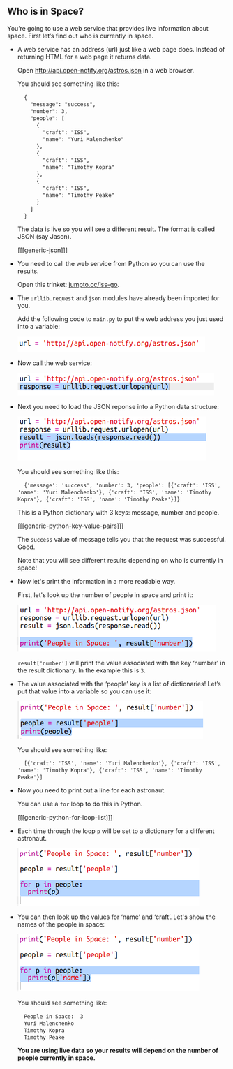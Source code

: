 ## Who is in Space?

You’re going to use a web service that provides live information about space. First let’s find out who is currently in space.

+ A web service has an address (url) just like a web page does. Instead of returning HTML for a web page it returns data.
    
    Open <a href="http://api.open-notify.org/astros.json" target="_blank">http://api.open-notify.org/astros.json</a> in a web browser.
    
    You should see something like this:
    
        {
          "message": "success",
          "number": 3,
          "people": [
            {
              "craft": "ISS",
              "name": "Yuri Malenchenko"
            },
            {
              "craft": "ISS",
              "name": "Timothy Kopra"
            },
            {
              "craft": "ISS",
              "name": "Timothy Peake"
            }
          ]
        }
        
    
    The data is live so you will see a different result. The format is called JSON (say Jason).
    
    [[[generic-json]]]

+ You need to call the web service from Python so you can use the results.
    
    Open this trinket: <a href="http://jumpto.cc/iss-go" target="_blank">jumpto.cc/iss-go</a>.

+ The `urllib.request` and `json` modules have already been imported for you.
    
    Add the following code to `main.py` to put the web address you just used into a variable:
    
    ![screenshot](images/iss-url.png)

+ Now call the web service:
    
    ![screenshot](images/iss-request.png)

+ Next you need to load the JSON reponse into a Python data structure:
    
    ![screenshot](images/iss-result.png)
    
    You should see something like this:
    
        {'message': 'success', 'number': 3, 'people': [{'craft': 'ISS', 'name': 'Yuri Malenchenko'}, {'craft': 'ISS', 'name': 'Timothy Kopra'}, {'craft': 'ISS', 'name': 'Timothy Peake'}]}
        
    
    This is a Python dictionary with 3 keys: message, number and people.
    
    [[[generic-python-key-value-pairs]]]
    
    The `success` value of message tells you that the request was successful. Good.
    
    Note that you will see different results depending on who is currently in space!

+ Now let's print the information in a more readable way.
    
    First, let's look up the number of people in space and print it:
    
    ![screenshot](images/iss-number.png)
    
    `result['number']` will print the value associated with the key ‘number’ in the result dictionary. In the example this is `3`.

+ The value associated with the ‘people’ key is a list of dictionaries! Let’s put that value into a variable so you can use it:
    
    ![screenshot](images/iss-people.png)
    
    You should see something like:
    
        [{'craft': 'ISS', 'name': 'Yuri Malenchenko'}, {'craft': 'ISS', 'name': 'Timothy Kopra'}, {'craft': 'ISS', 'name': 'Timothy Peake'}]
        

+ Now you need to print out a line for each astronaut.
    
    You can use a `for` loop to do this in Python.
    
    [[[generic-python-for-loop-list]]]

+ Each time through the loop `p` will be set to a dictionary for a different astronaut.
    
    ![screenshot](images/iss-people-1a.png)

+ You can then look up the values for ‘name’ and ‘craft’. Let's show the names of the people in space:
    
    ![screenshot](images/iss-people-2.png)
    
    You should see something like:
    
        People in Space:  3
        Yuri Malenchenko
        Timothy Kopra
        Timothy Peake
        
    
    **You are using live data so your results will depend on the number of people currently in space.**